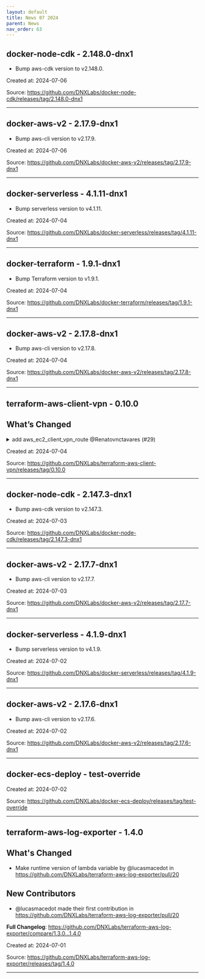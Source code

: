 ```yaml
---
layout: default
title: News 07 2024
parent: News
nav_order: 63
---
```




## docker-node-cdk - 2.148.0-dnx1
- Bump aws-cdk version to v2.148.0.

Created at: 2024-07-06

<!-- TODO: Include source link to the version tag -->
Source: https://github.com/DNXLabs/docker-node-cdk/releases/tag/2.148.0-dnx1

---


## docker-aws-v2 - 2.17.9-dnx1
- Bump aws-cli version to v2.17.9.

Created at: 2024-07-06

<!-- TODO: Include source link to the version tag -->
Source: https://github.com/DNXLabs/docker-aws-v2/releases/tag/2.17.9-dnx1

---


## docker-serverless - 4.1.11-dnx1
- Bump serverless version to v4.1.11.

Created at: 2024-07-04

<!-- TODO: Include source link to the version tag -->
Source: https://github.com/DNXLabs/docker-serverless/releases/tag/4.1.11-dnx1

---


## docker-terraform - 1.9.1-dnx1
- Bump Terraform version to v1.9.1.

Created at: 2024-07-04

<!-- TODO: Include source link to the version tag -->
Source: https://github.com/DNXLabs/docker-terraform/releases/tag/1.9.1-dnx1

---


## docker-aws-v2 - 2.17.8-dnx1
- Bump aws-cli version to v2.17.8.

Created at: 2024-07-04

<!-- TODO: Include source link to the version tag -->
Source: https://github.com/DNXLabs/docker-aws-v2/releases/tag/2.17.8-dnx1

---


## terraform-aws-client-vpn - 0.10.0
## What’s Changed
<details>
  <summary>add aws_ec2_client_vpn_route @Renatovnctavares (#29)</summary>
  Describe the big picture of your changes here to communicate to the maintainers why we should accept this pull request. If it fixes a bug or resolves a feature request, be sure to link to that issue.

## Types of changes

What types of changes does your code introduce to <repo_name>?
_Put an `x` in the boxes that apply_

- [ ] Bugfix (non-breaking change which fixes an issue)
- [x] New feature (non-breaking change which adds functionality)
- [ ] Breaking change (fix or feature that would cause existing functionality to not work as expected)
- [ ] Documentation Update (if none of the other choices apply)

## Checklist

_Put an `x` in the boxes that apply. You can also fill these out after creating the PR. If you're unsure about any of them, don't hesitate to ask. We're here to help! This is simply a reminder of what we are going to look for before merging your code._

- [x] I have read the CONTRIBUTING.md doc.
- [x] I have added necessary documentation (if appropriate).
- [ x Any dependent changes have been merged and published in downstream modules.

## Further comments

If this is a relatively large or complex change, kick off the discussion by explaining why you chose the solution you did and what alternatives you considered, etc...
</details>


Created at: 2024-07-04

<!-- TODO: Include source link to the version tag -->
Source: https://github.com/DNXLabs/terraform-aws-client-vpn/releases/tag/0.10.0

---


## docker-node-cdk - 2.147.3-dnx1
- Bump aws-cdk version to v2.147.3.

Created at: 2024-07-03

<!-- TODO: Include source link to the version tag -->
Source: https://github.com/DNXLabs/docker-node-cdk/releases/tag/2.147.3-dnx1

---


## docker-aws-v2 - 2.17.7-dnx1
- Bump aws-cli version to v2.17.7.

Created at: 2024-07-03

<!-- TODO: Include source link to the version tag -->
Source: https://github.com/DNXLabs/docker-aws-v2/releases/tag/2.17.7-dnx1

---


## docker-serverless - 4.1.9-dnx1
- Bump serverless version to v4.1.9.

Created at: 2024-07-02

<!-- TODO: Include source link to the version tag -->
Source: https://github.com/DNXLabs/docker-serverless/releases/tag/4.1.9-dnx1

---


## docker-aws-v2 - 2.17.6-dnx1
- Bump aws-cli version to v2.17.6.

Created at: 2024-07-02

<!-- TODO: Include source link to the version tag -->
Source: https://github.com/DNXLabs/docker-aws-v2/releases/tag/2.17.6-dnx1

---


## docker-ecs-deploy - test-override


Created at: 2024-07-02

<!-- TODO: Include source link to the version tag -->
Source: https://github.com/DNXLabs/docker-ecs-deploy/releases/tag/test-override

---


## terraform-aws-log-exporter - 1.4.0
## What's Changed
* Make runtime version of lambda variable by @lucasmacedot in https://github.com/DNXLabs/terraform-aws-log-exporter/pull/20

## New Contributors
* @lucasmacedot made their first contribution in https://github.com/DNXLabs/terraform-aws-log-exporter/pull/20

**Full Changelog**: https://github.com/DNXLabs/terraform-aws-log-exporter/compare/1.3.0...1.4.0

Created at: 2024-07-01

<!-- TODO: Include source link to the version tag -->
Source: https://github.com/DNXLabs/terraform-aws-log-exporter/releases/tag/1.4.0

---

